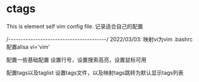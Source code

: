 # ctags
This is element self vim config file.
记录适合自己的配置

/*----------------------------------------*/
2022/03/03:
映射vi为vim
.bashrc 配置alisa vi='vim'

配置一些基础配置
设置行号，设置搜索高亮，设置鼠标可用

配置tags以及taglist
设置tags文件，以及映射tags跳转为默认显示tags列表
